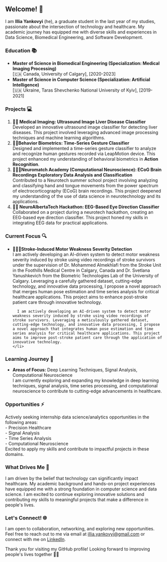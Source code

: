 <!--
**il-yanko/il-yanko** is a ✨ _special_ ✨ repository because its `README.md` (this file) appears on your GitHub profile.
-->

<body>
  <h2>Welcome! 👋</h2>

  <p>I am <strong>Illia Yankovyi</strong> (he), a graduate student in the last year of my studies, passionate about the intersection of technology and healthcare. My academic journey has equipped me with diverse skills and experiences in Data Science, Biomedical Engineering, and Software Development.</p>

  <h3>Education 📚</h3>
  <ul>
    <li>
      <strong>Master of Science in Biomedical Engineering (Specialization: Medical Imaging Processing)</strong><br>
      [🇨🇦 Canada, University of Calgary], [2020-2023]
    </li>
    <li>
      <strong>Master of Science in Computer Science (Specialization: Artificial Intelligence)</strong><br>
      [🇺🇦 Ukraine, Taras Shevchenko National University of Kyiv], [2019-2021]
    </li>
  </ul>

  <h3>Projects 💻</h3>
  <ol>
    <li> 
      <strong>🤖🩻 Medical Imaging: Ultrasound Image Liver Disease Classifier</strong><br>
      Developed an innovative ultrasound image classifier for detecting liver diseases. This project involved leveraging advanced image processing techniques and machine learning algorithms.
    </li>
    <li>
      <strong>🤖💃Behavior Biometrics: Time-Series Gesture Classifier</strong><br>
      Designed and implemented a time-series gesture classifier to analyze and recognize human gestures recorded via LeapMotion device. This project enhanced my understanding of behavioral biometrics in <strong>Action Recognition</strong>.
    </li>
    <li>
      <strong>🧠🫱😛Neuromatch Academy (Computational Neuroscience): ECoG Brain Recordings Exploratory Data Analysis and Classification</strong><br>
      Contributed to a Neurotech summer school project involving analyzing and classifying hand and tongue movements from the power spectrum of electrocorticography (ECoG) brain recordings. This project deepened my understanding of the use of data science in neurotechnology and its applications.
    </li>
    <li>
      <strong>🧠👀 NeuroAlbertaTech Hackathon: EEG-Based Eye Direction Classifier</strong><br>
      Collaborated on a project during a neurotech hackathon, creating an EEG-based eye direction classifier. This project honed my skills in integrating EEG data for practical applications.
    </li>
  </ol>
  
  <h3>Current Focus 🔍</h3>
  <ul>
    <li>
      <strong>🤖🧠🤕Stroke-Induced Motor Weakness Severity Detection</strong><br>
      I am actively developing an AI-driven system to detect motor weakness severity induced by stroke using video recordings of stroke survivors under the supervision of Dr. Mohammed Almekhlafi from the Stroke Unit in the Foothills Medical Centre in Calgary, Canada and Dr. Svetlana Yanushkevich from the Biometric Technologies Lab of the University of Calgary. Leveraging a carefully gathered dataset, cutting-edge technology, and innovative data processing, I propose a novel approach that merges human pose estimation and time series analysis for critical healthcare applications. This project aims to enhance post-stroke patient care through innovative technology.     

      I am actively developing an AI-driven system to detect motor weakness severity induced by stroke using video recordings of stroke survivors. Leveraging a meticulously gathered dataset, cutting-edge technology, and innovative data processing, I propose a novel approach that integrates human pose estimation and time series analysis for critical healthcare applications. This project aims to improve post-stroke patient care through the application of innovative technology.
    </li>
  </ul>

  <h3>Learning Journey 🌱</h3>
  <ul>
    <li>
      <strong>Areas of Focus:</strong> Deep Learning Techniques, Signal Analysis, Computational Neuroscience<br>
      I am currently exploring and expanding my knowledge in deep learning techniques, signal analysis, time series processing, and computational neuroscience to contribute to cutting-edge advancements in healthcare.
    </li>
  </ul>

  <h3>Opportunities ⚡</h3>
  <p>
    Actively seeking internship data science/analytics opportunities in the following areas:<br>
    - Precision Healthcare<br>
    - Signal Analysis<br>
    - Time Series Analysis <br>
    - Computational Neuroscience<br>
    Excited to apply my skills and contribute to impactful projects in these domains.
  </p> 

  <h3>What Drives Me 🚀</h3>
  <p>I am driven by the belief that technology can significantly impact healthcare. My academic background and hands-on project experiences have equipped me with a strong foundation in computer science and data science. I am excited to continue exploring innovative solutions and contributing my skills to meaningful projects that make a difference in people's lives.</p>

  <h3>Let's Connect! 🌐</h3>
  <p>I am open to collaboration, networking, and exploring new opportunities. Feel free to reach out to me via email at <a href="mailto:illia.yankovyi@gmail.com">illia.yankovyi@gmail.com</a> or connect with me on <a href="https://www.linkedin.com/in/illia-yankovyi/" target="_blank">LinkedIn</a>.</p>

  <p>Thank you for visiting my GitHub profile! Looking forward to improving people's lives together 🚀✨</p>
</body>

</html>
